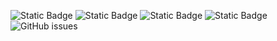 ![Static Badge](https://img.shields.io/badge/blacklists-60-000000) ![Static Badge](https://img.shields.io/badge/blacklisted-2692419-cc0000) ![Static Badge](https://img.shields.io/badge/whitelisted-2242-00CC00) ![Static Badge](https://img.shields.io/badge/streaming_blacklist-28106-000000) ![GitHub issues](https://img.shields.io/github/issues/fabriziosalmi/blacklists)

